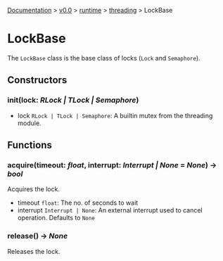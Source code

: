 [Documentation](/docs/documentation.md) >
 [v0.0](/docs/0.0/version.md) >
  [runtime](/docs/0.0/runtime/module.md) >
   [threading](/docs/0.0/runtime/threading/module.md) >
    LockBase

# LockBase

The `LockBase` class is the base class of locks (`Lock` and `Semaphore`).

## Constructors

### __init__(lock: _RLock | TLock | Semaphore_)

- lock `RLock | TLock | Semaphore`: A builtin mutex from the threading module.

## Functions

### acquire(timeout: _float_, interrupt: _Interrupt | None_ = _None_) -> _bool_

Acquires the lock.

- timeout `float`: The no. of seconds to wait
- interrupt `Interrupt | None`: An external interrupt used to cancel operation. Defaults to `None`

### release() -> _None_

Releases the lock.